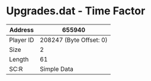 #  Upgrades.dat - Time Factor
Address   | 655940
----------|-------------
Player ID | 208247 (Byte Offset: 0)
Size 	  | 2
Length 	  | 61
SC:R      | Simple Data


